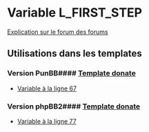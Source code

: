 # Variable L_FIRST_STEP
[Explication sur le forum des forums](http://forum.forumactif.com/t294113-listing-des-variables#L_FIRST_STEP)
## Utilisations dans les templates
### Version PunBB#### [Template donate](punbb/donate.md)
* [Variable à la ligne 67](../punbb/donate.tpl#L67)
### Version phpBB2#### [Template donate](subsilver/donate.md)
* [Variable à la ligne 77](../subsilver/donate.tpl#L77)